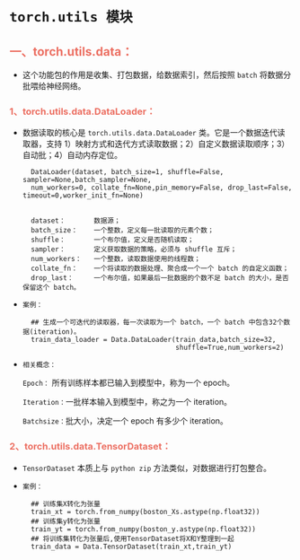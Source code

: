 # `torch.utils 模块`


## <font color= #EC7063  >一、torch.utils.data：</font > 

* 这个功能包的作用是收集、打包数据，给数据索引，然后按照 `batch` 将数据分批喂给神经网络。


### <font color= #EC7063  >1、torch.utils.data.DataLoader：</font > 

* 数据读取的核心是 `torch.utils.data.DataLoader` 类。它是一个数据迭代读取器，支持 1）映射方式和迭代方式读取数据；2）自定义数据读取顺序；3）自动批；4）自动内存定位。

        DataLoader(dataset, batch_size=1, shuffle=False, sampler=None,batch_sampler=None, 
        num_workers=0, collate_fn=None,pin_memory=False, drop_last=False, timeout=0,worker_init_fn=None)


        dataset：       数据源；
        batch_size：    一个整数，定义每一批读取的元素个数；
        shuffle：       一个布尔值，定义是否随机读取；
        sampler：       定义获取数据的策略，必须与 shuffle 互斥；
        num_workers：   一个整数，读取数据使用的线程数；
        collate_fn：    一个将读取的数据处理、聚合成一个一个 batch 的自定义函数；
        drop_last：     一个布尔值，如果最后一批数据的个数不足 batch 的大小，是否保留这个 batch。

* `案例：`
  
        ## 生成一个可迭代的读取器，每一次读取为一个 batch，一个 batch 中包含32个数据(iteration)。
        train_data_loader = Data.DataLoader(train_data,batch_size=32,
                                            shuffle=True,num_workers=2)


* `相关概念：`

    `Epoch：` 所有训练样本都已输入到模型中，称为一个 epoch。

    `Iteration：`一批样本输入到模型中，称之为一个 iteration。
    
    `Batchsize：`批大小，决定一个 epoch 有多少个 iteration。


### <font color= #EC7063  >2、torch.utils.data.TensorDataset：</font > 

* `TensorDataset` 本质上与 `python zip` 方法类似，对数据进行打包整合。

* `案例：`

        ## 训练集X转化为张量
        train_xt = torch.from_numpy(boston_Xs.astype(np.float32))
        ## 训练集y转化为张量
        train_yt = torch.from_numpy(boston_y.astype(np.float32))
        ## 将训练集转化为张量后,使用TensorDataset将X和Y整理到一起
        train_data = Data.TensorDataset(train_xt,train_yt)



